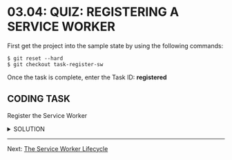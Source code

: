 # 03.04: QUIZ: REGISTERING A SERVICE WORKER
First get the project into the sample state by using the following commands:

```shell
$ git reset --hard
$ git checkout task-register-sw
```

Once the task is complete, enter the Task ID: **registered**

## CODING TASK
Register the Service Worker

<details>
  <summary>SOLUTION</summary>
  <p>
  Inside of the file `public/js/main/IndexController.js` locate the `IndexController.prototype._registerServiceWorker` function and enter the following inside the function body:
  
  ```js
  if (!navigator.serviceWorker) return;
  
  navigator.serviceWorker.register('/sw.js')
    .then(function(registration) {
      console.log('Service Worker registered:', registration);
    })
    .catch(function(error) {
      console.error('Service Worker could not be registered:', error);
    });
  ```
  
  Refresh the page once after completing your code to register the Service Worker. Refresh the page a second time to begin seeing console.log messages from the Service Worker fetch event.
  </p>
</details>

- - -

Next: [The Service Worker Lifecycle](./05-service-worker-lifecycle.md)